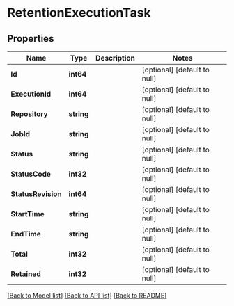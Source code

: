 # RetentionExecutionTask

## Properties
Name | Type | Description | Notes
------------ | ------------- | ------------- | -------------
**Id** | **int64** |  | [optional] [default to null]
**ExecutionId** | **int64** |  | [optional] [default to null]
**Repository** | **string** |  | [optional] [default to null]
**JobId** | **string** |  | [optional] [default to null]
**Status** | **string** |  | [optional] [default to null]
**StatusCode** | **int32** |  | [optional] [default to null]
**StatusRevision** | **int64** |  | [optional] [default to null]
**StartTime** | **string** |  | [optional] [default to null]
**EndTime** | **string** |  | [optional] [default to null]
**Total** | **int32** |  | [optional] [default to null]
**Retained** | **int32** |  | [optional] [default to null]

[[Back to Model list]](../README.md#documentation-for-models) [[Back to API list]](../README.md#documentation-for-api-endpoints) [[Back to README]](../README.md)

